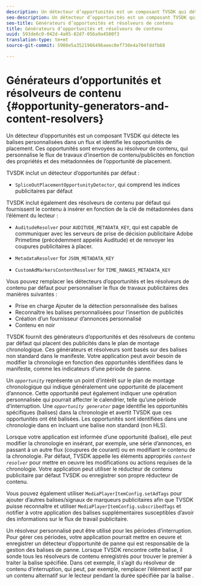 ```yaml
---
description: Un détecteur d’opportunités est un composant TVSDK qui détecte les balises personnalisées dans un flux et identifie les opportunités de placement. Ces opportunités sont envoyées au résolveur de contenu, qui personnalise le flux de travaux d’insertion de contenu/publicités en fonction des propriétés et des métadonnées de l’opportunité de placement.
seo-description: Un détecteur d’opportunités est un composant TVSDK qui détecte les balises personnalisées dans un flux et identifie les opportunités de placement. Ces opportunités sont envoyées au résolveur de contenu, qui personnalise le flux de travaux d’insertion de contenu/publicités en fonction des propriétés et des métadonnées de l’opportunité de placement.
seo-title: Générateurs d’opportunités et résolveurs de contenu
title: Générateurs d’opportunités et résolveurs de contenu
uuid: 593de6c0-042d-4a05-82d7-056a9a4500f3
translation-type: tm+mt
source-git-commit: 5908e5a3521966496aeec0ef730e4a704fddfb68

---
```



# Générateurs d’opportunités et résolveurs de contenu {#opportunity-generators-and-content-resolvers}

Un détecteur d’opportunités est un composant TVSDK qui détecte les balises personnalisées dans un flux et identifie les opportunités de placement. Ces opportunités sont envoyées au résolveur de contenu, qui personnalise le flux de travaux d’insertion de contenu/publicités en fonction des propriétés et des métadonnées de l’opportunité de placement.

TVSDK inclut un détecteur d’opportunités par défaut :

* `SpliceOutPlacementOpportunityDetector`, qui comprend les indices publicitaires par défaut

TVSDK inclut également des résolveurs de contenu par défaut qui fournissent le contenu à insérer en fonction de la clé de métadonnées dans l’élément du lecteur :

* `AuditudeResolver` pour `AUDITUDE_METADATA_KEY`, qui est capable de communiquer avec les serveurs de prise de décision publicitaire Adobe Primetime (précédemment appelés Auditude) et de renvoyer les coupures publicitaires à placer.

* `MetadataResolver` for `JSON_METADATA_KEY`

* `CustomAdMarkersContentResolver` for `TIME_RANGES_METADATA_KEY`

Vous pouvez remplacer les détecteurs d’opportunités et les résolveurs de contenu par défaut pour personnaliser le flux de travaux publicitaires des manières suivantes :

* Prise en charge Ajouter de la détection personnalisée des balises
* Reconnaître les balises personnalisées pour l’insertion de publicités
* Création d’un fournisseur d’annonces personnalisé
* Contenu en noir

TVSDK fournit des générateurs d’opportunités et des résolveurs de contenu par défaut qui placent des publicités dans le plan de montage chronologique. Ces générateurs et résolveurs sont basés sur des balises non standard dans le manifeste. Votre application peut avoir besoin de modifier la chronologie en fonction des opportunités identifiées dans le manifeste, comme les indicateurs d’une période de panne.

Un *`opportunity`* représente un point d’intérêt sur le plan de montage chronologique qui indique généralement une opportunité de placement d’annonce. Cette opportunité peut également indiquer une opération personnalisée qui pourrait affecter le calendrier, telle qu’une période d’interruption. Une *`opportunity generator`* page identifie les opportunités spécifiques (balises) dans la chronologie et avertit TVSDK que ces opportunités ont été balisées. Les opportunités sont identifiées dans une chronologie dans en incluant une balise non standard (non HLS).

Lorsque votre application est informée d’une opportunité (balise), elle peut modifier la chronologie en insérant, par exemple, une série d’annonces, en passant à un autre flux (coupures de courant) ou en modifiant le contenu de la chronologie. Par défaut, TVSDK appelle les éléments appropriés *`content resolver`* pour mettre en oeuvre les modifications ou actions requises de la chronologie. Votre application peut utiliser le réducteur de contenu publicitaire par défaut TVSDK ou enregistrer son propre réducteur de contenu.

Vous pouvez également utiliser `MediaPlayerItemConfig.setAdTags` pour ajouter d’autres balises/signaux de marqueurs publicitaires afin que TVSDK puisse reconnaître et utiliser `MediaPlayerItemConfig.subscribedTags` et notifier à votre application des balises supplémentaires susceptibles d’avoir des informations sur le flux de travail publicitaire.

Un résolveur personnalisé peut être utilisé pour les périodes d’interruption. Pour gérer ces périodes, votre application pourrait mettre en oeuvre et enregistrer un détecteur d’opportunité de panne qui est responsable de la gestion des balises de panne. Lorsque TVSDK rencontre cette balise, il sonde tous les résolveurs de contenu enregistrés pour trouver le premier à traiter la balise spécifiée. Dans cet exemple, il s’agit du résolveur de contenu d’interruption, qui peut, par exemple, remplacer l’élément actif par un contenu alternatif sur le lecteur pendant la durée spécifiée par la balise .

